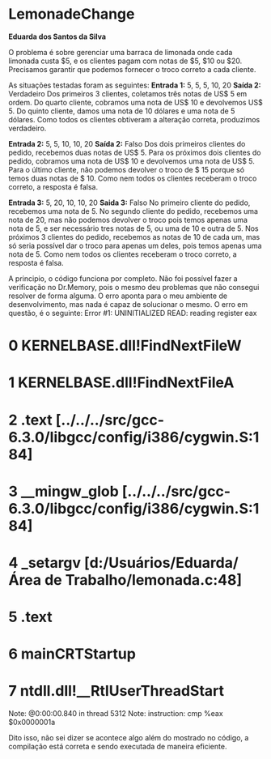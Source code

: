 # LemonadeChange
__Eduarda dos Santos da Silva__

O problema é sobre gerenciar uma barraca de limonada onde cada limonada custa $5, e os clientes pagam com notas de $5, $10 ou $20. Precisamos garantir que podemos fornecer o troco correto a cada cliente.

As situações testadas foram as seguintes: 
__Entrada 1:__ 5, 5, 5, 10, 20
__Saída 2:__ Verdadeiro
Dos primeiros 3 clientes, coletamos três notas de US$ 5 em ordem.
Do quarto cliente, cobramos uma nota de US$ 10 e devolvemos US$ 5.
Do quinto cliente, damos uma nota de 10 dólares e uma nota de 5 dólares.
Como todos os clientes obtiveram a alteração correta, produzimos verdadeiro.

__Entrada 2:__ 5, 5, 10, 10, 20
__Saída 2:__ Falso
Dos dois primeiros clientes do pedido, recebemos duas notas de US$ 5.
Para os próximos dois clientes do pedido, cobramos uma nota de US$ 10 e devolvemos uma nota de US$ 5.
Para o último cliente, não podemos devolver o troco de $ 15 porque só temos duas notas de $ 10.
Como nem todos os clientes receberam o troco correto, a resposta é falsa.

__Entrada 3:__ 5, 20, 10, 10, 20
__Saida 3:__ Falso
No primeiro cliente do pedido, recebemos uma nota de 5.
No segundo cliente do pedido, recebemos uma nota de 20, mas não podemos devolver o troco pois temos apenas uma nota de 5, e ser necessário tres notas de 5, ou uma de 10 e outra de 5.
Nos próximos 3 clientes do pedido, recebemos as notas de 10 de cada um, mas só seria possível dar o troco para apenas um deles, pois temos apenas uma nota de 5.
Como nem todos os clientes receberam o troco correto, a resposta é falsa.

A principio, o código funciona por completo. Não foi possível fazer a verificação no Dr.Memory, pois o mesmo deu problemas que não consegui resolver de forma alguma. 
O erro aponta para o meu ambiente de desenvolvimento, mas nada é capaz de solucionar o mesmo. O erro em questão, é o seguinte: 
Error #1: UNINITIALIZED READ: reading register eax
# 0 KERNELBASE.dll!FindNextFileW 
# 1 KERNELBASE.dll!FindNextFileA 
# 2 .text                              [../../../src/gcc-6.3.0/libgcc/config/i386/cygwin.S:184]
# 3 __mingw_glob                       [../../../src/gcc-6.3.0/libgcc/config/i386/cygwin.S:184]
# 4 _setargv                           [d:/Usuários/Eduarda/Área de Trabalho/lemonada.c:48]
# 5 .text       
# 6 mainCRTStartup
# 7 ntdll.dll!__RtlUserThreadStart
Note: @0:00:00.840 in thread 5312
Note: instruction: cmp    %eax $0x0000001a

Dito isso, não sei dizer se acontece algo além do mostrado no código, a compilação está correta e sendo executada de maneira eficiente.
